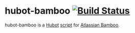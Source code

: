 hubot-bamboo [![Build Status](https://travis-ci.org/seize-the-dave/hubot-bamboo.svg?branch=master)](https://travis-ci.org/seize-the-dave/hubot-bamboo)
============

hubot-bamboo is a [Hubot](https://github.com/github/hubot) [script](https://github.com/github/hubot/blob/master/docs/scripting.md) for [Atlassian Bamboo](https://www.atlassian.com/software/bamboo).
